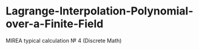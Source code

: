 # Lagrange-Interpolation-Polynomial-over-a-Finite-Field
MIREA typical calculation № 4 (Discrete Math)
